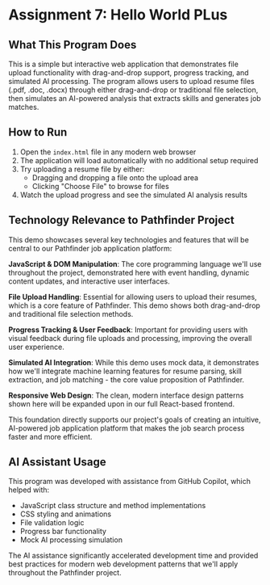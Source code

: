 # Assignment 7: Hello World PLus

## What This Program Does

This is a simple but interactive web application that demonstrates file upload functionality with drag-and-drop support, progress tracking, and simulated AI processing. The program allows users to upload resume files (.pdf, .doc, .docx) through either drag-and-drop or traditional file selection, then simulates an AI-powered analysis that extracts skills and generates job matches.

## How to Run

1. Open the `index.html` file in any modern web browser
2. The application will load automatically with no additional setup required
3. Try uploading a resume file by either:
   - Dragging and dropping a file onto the upload area
   - Clicking "Choose File" to browse for files
4. Watch the upload progress and see the simulated AI analysis results

## Technology Relevance to Pathfinder Project

This demo showcases several key technologies and features that will be central to our Pathfinder job application platform:

**JavaScript & DOM Manipulation**: The core programming language we'll use throughout the project, demonstrated here with event handling, dynamic content updates, and interactive user interfaces.

**File Upload Handling**: Essential for allowing users to upload their resumes, which is a core feature of Pathfinder. This demo shows both drag-and-drop and traditional file selection methods.

**Progress Tracking & User Feedback**: Important for providing users with visual feedback during file uploads and processing, improving the overall user experience.

**Simulated AI Integration**: While this demo uses mock data, it demonstrates how we'll integrate machine learning features for resume parsing, skill extraction, and job matching - the core value proposition of Pathfinder.

**Responsive Web Design**: The clean, modern interface design patterns shown here will be expanded upon in our full React-based frontend.

This foundation directly supports our project's goals of creating an intuitive, AI-powered job application platform that makes the job search process faster and more efficient.

## AI Assistant Usage

This program was developed with assistance from GitHub Copilot, which helped with:
- JavaScript class structure and method implementations
- CSS styling and animations
- File validation logic
- Progress bar functionality
- Mock AI processing simulation

The AI assistance significantly accelerated development time and provided best practices for modern web development patterns that we'll apply throughout the Pathfinder project.
